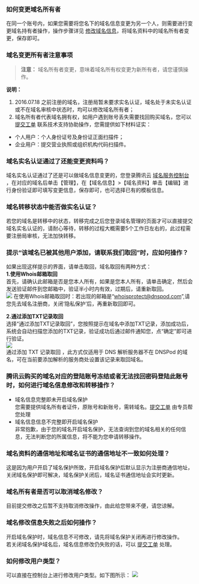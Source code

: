### 如何变更域名所有者
在同一个账号内，如果您需要将您名下的域名信息变更为另一个人，则需要进行变更域名持有者操作，操作步骤详见 [修改域名信息](https://cloud.tencent.com/document/product/242/3648)，将域名资料中的域名所有者变更，保存即可。

### 域名变更所有者注意事项
>**注意：**
>域名所有者变更，意味着域名所有权变更为新所有者，请您谨慎操作。

**说明：**
1. 2016.07.18 之前注册的域名，注册局暂未要求实名认证，域名处于未实名认证或不在域名审核中状态时，均可以修改域名所有者；
2. 域名所有者代表域名拥有权，如用户遇到账号丢失需要找回购买域名，您可以 [提交工单](https://console.cloud.tencent.com/workorder/category/create?level1_id=16&level2_id=17&level1_name=%E5%85%B6%E4%BB%96%E6%9C%8D%E5%8A%A1&level2_name=%E5%9F%9F%E5%90%8D) 联系技术支持协助操作，您需提供如下材料证实：
 * 个人用户：个人身份证号及身份证正面扫描件；
 * 企业用户：提交营业执照或组织机构代码扫描件。

### 域名实名认证通过了还能变更资料吗？
域名实名认证通过了还是可以做域名信息变更的，您登录腾讯云 [域名服务控制台](https://console.cloud.tencent.com/domain/mydomain) ，在对应的域名后单击【管理】，在【域名信息】>【域名资料】单击【编辑】进行身份验证即可填写变更信息，保存即可，也可选择已有的模板信息。

### 域名转移状态中能否做实名认证？
若您的域名是转移中的状态，转移完成之后您登录域名管理的页面才可以直接提交域名实名认证的，请耐心等待，转移的过程大概需要5个工作日左右的，此过程需要注册局审核，无法加快转移。

### 提示“该域名已被其他用户添加，请联系我们取回”时，应如何操作？
如果出现这样提示的界面，请单击取回，域名取回有两种方式：      
__1.使用Whois邮箱取回__   
首先，请确认此邮箱是否是您本人所有，如果是您本人所有，请单击确定，然后会发送验证邮件到您邮箱中，验证半小时内有效，过期后，请重新取回。  
![](//bot1024-1253841380.file.myqcloud.com/b4de73d0ca8311e7acc85254000ab150.png)
在使用Whois邮箱取回时：若出现的邮箱是“whoisprotect@dnspod.com”,请您先去域名注册商，关闭‘隐私保护’后，再重新取回即可。  

__2.通过添加TXT记录取回__     
选择“通过添加TXT记录取回”，您按照提示在域名中添加TXT记录，添加成功后，系统会自动扫描您添加的TXT记录，验证成功后通过邮件通知您，点“确定”即可进行验证。  
![](//bot1024-1253841380.file.myqcloud.com/c0f5fb3eca8311e78cea5254000ab150.png)  
 通过添加 TXT 记录取回 ，此方式仅适用于 DNS 解析服务器不在 DNSPod 的域名，可在当前要添加解析的服务商处设置该记录来取回域名。

### 腾讯云购买的域名对应的登陆账号冻结或者无法找回密码登陆此账号时，如何进行域名信息修改和转移操作？
* 域名信息完整即未开启域名保护  
您需要提供域名所有者证件，原账号和新账号，需转域名。[提交工单](https://console.cloud.tencent.com/workorder/category) 由专员帮您处理
* 域名信息信息不完整即开启域名保护  
非常抱歉，由于您的域名开启域名保护，无法查询到您的域名相关的任何信息，无法判断您的所属信息，将不能为您申请转移操作。  

### 域名资料的通信地址和域名证书的通信地址不一致如何处理？
这是因为用户开启了域名保护所致，开启域名保护后默认显示为注册商通信地址，关闭域名保护即可解决，域名保护关闭后，域名证书通信地址会实时更新。

### 域名所有者是否可以取消域名修改？
目前提交修改之后暂不支持取消修改操作，由此给您带来不便，请您谅解。

### 域名修改信息失败之后如何操作？
开启域名保护时，域名信息不可修改，请先将域名保护关闭再进行修改操作。    
若关闭域名保护域名后，域名信息修改仍失败的话，可以 [提交工单](https://console.cloud.tencent.com/workorder/category) 处理。

### 如何修改用户类型？
可以直接在控制台上进行修改用户类型。如下图所示：
![](//bot1024-1253841380.file.myqcloud.com/9631d942527111e8844a5254000ab150.png)


